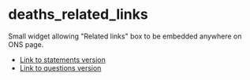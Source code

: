 # deaths_related_links

 Small widget allowing "Related links" box to be embedded anywhere on ONS page.

 - [Link to statements version](https://onsvisual.github.io/related_links/statements/index.html)
 - [Link to questions version](https://onsvisual.github.io/related_links/questions/index.html)
